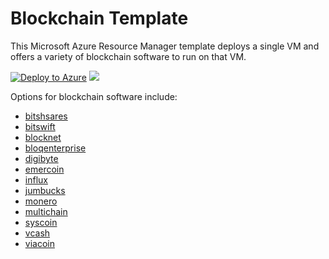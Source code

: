 # Blockchain Template

This Microsoft Azure Resource Manager template deploys a single VM and offers a variety of blockchain software to run on that VM.

[![Deploy to Azure](http://azuredeploy.net/deploybutton.png)](https://portal.azure.com/#create/Microsoft.Template/uri/https%3A%2F%2Fraw.githubusercontent.com%2Fgatneil%2Fazure-quickstart-templates%2Fblockchainmerger%2Fblockchain%2Fazuredeploy.json)
<a href="http://armviz.io/#/?load=https%3A%2F%2Fraw.githubusercontent.com%2FAzure%2Fazure-quickstart-templates%2Fmaster%2Fblockchain%2Fazuredeploy.json" target="_blank">
    <img src="http://armviz.io/visualizebutton.png"/>
</a>

Options for blockchain software include:

- [bitshsares](https://github.com/gatneil/azure-quickstart-templates/blob/blockchainmerger/blockchain/details/bitshares.md)
- [bitswift](https://github.com/gatneil/azure-quickstart-templates/blob/blockchainmerger/blockchain/details/bitswift.md)
- [blocknet](https://github.com/gatneil/azure-quickstart-templates/blob/blockchainmerger/blockchain/details/blocknet.md)
- [bloqenterprise](https://github.com/gatneil/azure-quickstart-templates/blob/blockchainmerger/blockchain/details/bloqenterprise.md)
- [digibyte](https://github.com/gatneil/azure-quickstart-templates/blob/blockchainmerger/blockchain/details/digibyte.md)
- [emercoin](https://github.com/gatneil/azure-quickstart-templates/blob/blockchainmerger/blockchain/details/emercoin.md)
- [influx](https://github.com/gatneil/azure-quickstart-templates/blob/blockchainmerger/blockchain/details/influx.md)
- [jumbucks](https://github.com/gatneil/azure-quickstart-templates/blob/blockchainmerger/blockchain/details/jumbucks.md)
- [monero](https://github.com/gatneil/azure-quickstart-templates/blob/blockchainmerger/blockchain/details/monero.md)
- [multichain](https://github.com/gatneil/azure-quickstart-templates/blob/blockchainmerger/blockchain/details/multichain.md)
- [syscoin](https://github.com/gatneil/azure-quickstart-templates/blob/blockchainmerger/blockchain/details/syscoin.md)
- [vcash](https://github.com/gatneil/azure-quickstart-templates/blob/blockchainmerger/blockchain/details/vcash.md)
- [viacoin](https://github.com/gatneil/azure-quickstart-templates/blob/blockchainmerger/blockchain/details/viacoin.md)

